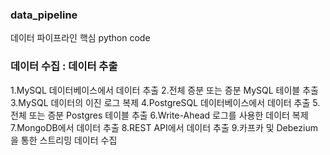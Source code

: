 ### data_pipeline
데이터 파이프라인 핵심 python code

### 데이터 수집 : 데이터 추출
1.MySQL 데이터베이스에서 데이터 추출
2.전체 증분 또는 증분 MySQL 테이블 추출
3.MySQL 데이터의 이진 로그 복제
4.PostgreSQL 데이터베이스에서 데이터 추출
5.전체 또는 증분 Postgres 테이블 추출
6.Write-Ahead 로그를 사용한 데이터 복제
7.MongoDB에서 데이터 추출
8.REST API에서 데이터 추출
9.카프카 및 Debezium을 통한 스트리밍 데이터 수집

